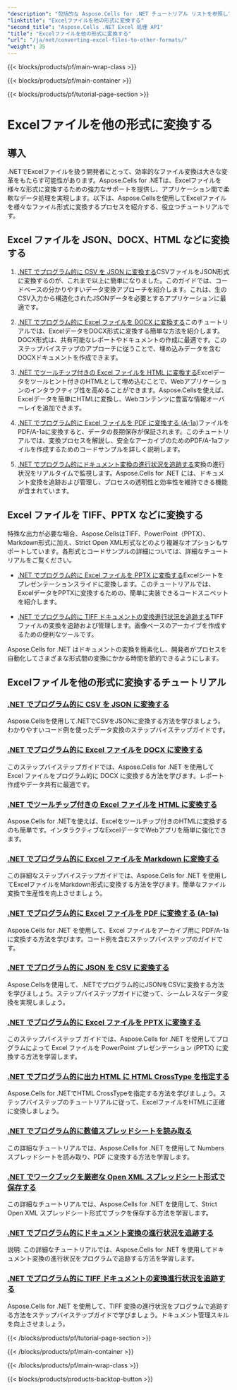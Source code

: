 ```yaml
---
"description": "包括的な Aspose.Cells for .NET チュートリアル リストを参照して、Excel ファイルを JSON、DOCX、HTML、PDF、Markdown などの形式に変換します。"
"linktitle": "Excelファイルを他の形式に変換する"
"second_title": "Aspose.Cells .NET Excel 処理 API"
"title": "Excelファイルを他の形式に変換する"
"url": "/ja/net/converting-excel-files-to-other-formats/"
"weight": 35
---
```


{{< blocks/products/pf/main-wrap-class >}}

{{< blocks/products/pf/main-container >}}

{{< blocks/products/pf/tutorial-page-section >}}

# Excelファイルを他の形式に変換する

## 導入

.NETでExcelファイルを扱う開発者にとって、効率的なファイル変換は大きな変革をもたらす可能性があります。Aspose.Cells for .NETは、Excelファイルを様々な形式に変換するための強力なサポートを提供し、アプリケーション間で柔軟なデータ処理を実現します。以下は、Aspose.Cellsを使用してExcelファイルを様々なファイル形式に変換するプロセスを紹介する、役立つチュートリアルです。

## Excel ファイルを JSON、DOCX、HTML などに変換する

1. [.NET でプログラム的に CSV を JSON に変換する](./converting-csv-to-json/)CSVファイルをJSON形式に変換するのが、これまで以上に簡単になりました。このガイドでは、コードベースの分かりやすいデータ変換アプローチを紹介します。これは、生のCSV入力から構造化されたJSONデータを必要とするアプリケーションに最適です。

2. [.NET でプログラム的に Excel ファイルを DOCX に変換する](./converting-excel-file-to-docx/)このチュートリアルでは、ExcelデータをDOCX形式に変換する簡単な方法を紹介します。DOCX形式は、共有可能なレポートやドキュメントの作成に最適です。このステップバイステップのアプローチに従うことで、埋め込みデータを含むDOCXドキュメントを作成できます。

3. [.NET でツールチップ付きの Excel ファイルを HTML に変換する](./converting-excel-file-to-html-with-tooltip/)Excelデータをツールヒント付きのHTMLとして埋め込むことで、Webアプリケーションのインタラクティブ性を高めることができます。Aspose.Cellsを使えば、Excelデータを簡単にHTMLに変換し、Webコンテンツに豊富な情報オーバーレイを追加できます。

4. [.NET でプログラム的に Excel ファイルを PDF に変換する (A-1a)](./converting-excel-file-to-pdf-a-1a/)ファイルをPDF/A-1aに変換すると、データの長期保存が保証されます。このチュートリアルでは、変換プロセスを解説し、安全なアーカイブのためのPDF/A-1aファイルを作成するためのコードサンプルを詳しく説明します。

5. [.NET でプログラム的にドキュメント変換の進行状況を追跡する](./tracking-document-conversion-progress/)変換の進行状況をリアルタイムで監視します。Aspose.Cells for .NET には、ドキュメント変換を追跡および管理し、プロセスの透明性と効率性を維持できる機能が含まれています。

## Excel ファイルを TIFF、PPTX などに変換する

特殊な出力が必要な場合、Aspose.CellsはTIFF、PowerPoint（PPTX）、Markdown形式に加え、Strict Open XML形式などのより複雑なオプションもサポートしています。各形式とコードサンプルの詳細については、詳細なチュートリアルをご覧ください。

- [.NET でプログラム的に Excel ファイルを PPTX に変換する](./converting-excel-file-to-pptx/)Excelシートをプレゼンテーションスライドに変換します。このチュートリアルでは、ExcelデータをPPTXに変換するための、簡単に実装できるコードスニペットを紹介します。

- [.NET でプログラム的に TIFF ドキュメントの変換進行状況を追跡する](./tracking-document-conversion-progress-for-tiff/)TIFF ファイルの変換を追跡および管理します。画像ベースのアーカイブを作成するための便利なツールです。

Aspose.Cells for .NET はドキュメントの変換を簡素化し、開発者がプロセスを自動化してさまざまな形式間の変換にかかる時間を節約できるようにします。

## Excelファイルを他の形式に変換するチュートリアル
### [.NET でプログラム的に CSV を JSON に変換する](./converting-csv-to-json/)
Aspose.Cellsを使用して.NETでCSVをJSONに変換する方法を学びましょう。わかりやすいコード例を使ったデータ変換のステップバイステップガイドです。
### [.NET でプログラム的に Excel ファイルを DOCX に変換する](./converting-excel-file-to-docx/)
このステップバイステップガイドでは、Aspose.Cells for .NET を使用して Excel ファイルをプログラム的に DOCX に変換する方法を学びます。レポート作成やデータ共有に最適です。
### [.NET でツールチップ付きの Excel ファイルを HTML に変換する](./converting-excel-file-to-html-with-tooltip/)
Aspose.Cells for .NETを使えば、Excelをツールチップ付きのHTMLに変換するのも簡単です。インタラクティブなExcelデータでWebアプリを簡単に強化できます。
### [.NET でプログラム的に Excel ファイルを Markdown に変換する](./converting-excel-file-to-markdown/)
この詳細なステップバイステップガイドでは、Aspose.Cells for .NET を使用してExcelファイルをMarkdown形式に変換する方法を学びます。簡単なファイル変換で生産性を向上させましょう。
### [.NET でプログラム的に Excel ファイルを PDF に変換する (A-1a)](./converting-excel-file-to-pdf-a-1a/)
Aspose.Cells for .NET を使用して、Excel ファイルをアーカイブ用に PDF/A-1a に変換する方法を学びます。コード例を含むステップバイステップのガイドです。
### [.NET でプログラム的に JSON を CSV に変換する](./converting-json-to-csv/)
Aspose.Cellsを使用して、.NETでプログラム的にJSONをCSVに変換する方法を学びましょう。ステップバイステップガイドに従って、シームレスなデータ変換を実現しましょう。
### [.NET でプログラム的に Excel ファイルを PPTX に変換する](./converting-excel-file-to-pptx/)
このステップバイステップ ガイドでは、Aspose.Cells for .NET を使用してプログラムによって Excel ファイルを PowerPoint プレゼンテーション (PPTX) に変換する方法を学習します。
### [.NET でプログラム的に出力 HTML に HTML CrossType を指定する](./specifying-html-crosstype-in-output-html/)
Aspose.Cells for .NETでHTML CrossTypeを指定する方法を学びましょう。ステップバイステップのチュートリアルに従って、ExcelファイルをHTMLに正確に変換しましょう。
### [.NET でプログラム的に数値スプレッドシートを読み取る](./reading-numbers-spreadsheet/)
この詳細なチュートリアルでは、Aspose.Cells for .NET を使用して Numbers スプレッドシートを読み取り、PDF に変換する方法を学習します。
### [.NET でワークブックを厳密な Open XML スプレッドシート形式で保存する](./saving-workbook-to-strict-open-xml-spreadsheet-format/)
この詳細なチュートリアルでは、Aspose.Cells for .NET を使用して、Strict Open XML スプレッドシート形式でブックを保存する方法を学習します。
### [.NET でプログラム的にドキュメント変換の進行状況を追跡する](./tracking-document-conversion-progress/)
説明: この詳細なチュートリアルでは、Aspose.Cells for .NET を使用してドキュメント変換の進行状況をプログラムで追跡する方法を学習します。
### [.NET でプログラム的に TIFF ドキュメントの変換進行状況を追跡する](./tracking-document-conversion-progress-for-tiff/)
Aspose.Cells for .NET を使用して、TIFF 変換の進行状況をプログラムで追跡する方法をステップバイステップガイドで学びましょう。ドキュメント管理スキルを向上させましょう。

{{< /blocks/products/pf/tutorial-page-section >}}

{{< /blocks/products/pf/main-container >}}

{{< /blocks/products/pf/main-wrap-class >}}

{{< blocks/products/products-backtop-button >}}